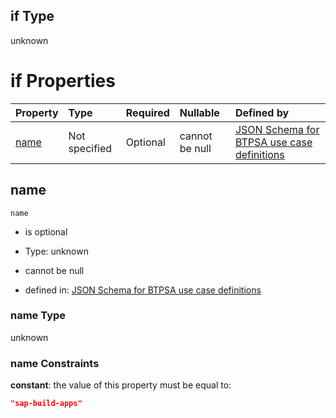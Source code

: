 ## if Type

unknown

# if Properties

| Property      | Type          | Required | Nullable       | Defined by                                                                                                                                                                                                          |
| :------------ | :------------ | :------- | :------------- | :------------------------------------------------------------------------------------------------------------------------------------------------------------------------------------------------------------------ |
| [name](#name) | Not specified | Optional | cannot be null | [JSON Schema for BTPSA use case definitions](btpsa-usecase-properties-services-items-allof-1-then-allof-107-if-properties-name.md "undefined#/properties/services/items/allOf/1/then/allOf/107/if/properties/name") |

## name



`name`

*   is optional

*   Type: unknown

*   cannot be null

*   defined in: [JSON Schema for BTPSA use case definitions](btpsa-usecase-properties-services-items-allof-1-then-allof-107-if-properties-name.md "undefined#/properties/services/items/allOf/1/then/allOf/107/if/properties/name")

### name Type

unknown

### name Constraints

**constant**: the value of this property must be equal to:

```json
"sap-build-apps"
```
